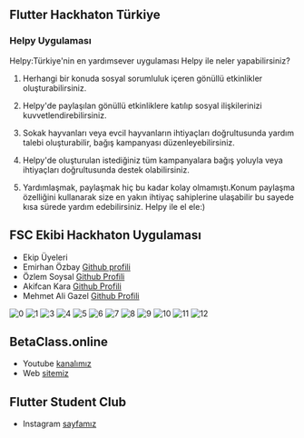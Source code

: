 ## Flutter Hackhaton Türkiye

### Helpy Uygulaması

Helpy:Türkiye'nin en yardımsever uygulaması
Helpy ile neler yapabilirsiniz?
1. Herhangi bir konuda sosyal sorumluluk içeren gönüllü etkinlikler oluşturabilirsiniz.
2. Helpy'de paylaşılan gönüllü etkinliklere katılıp sosyal ilişkilerinizi kuvvetlendirebilirsiniz.
3. Sokak hayvanları veya evcil hayvanların ihtiyaçları doğrultusunda yardım talebi oluşturabilir, bağış kampanyası düzenleyebilirsiniz.
4. Helpy'de oluşturulan istediğiniz tüm kampanyalara bağış yoluyla veya ihtiyaçları doğrultusunda destek olabilirsiniz.

5. Yardımlaşmak, paylaşmak hiç bu kadar kolay olmamıştı.Konum paylaşma özelliğini kullanarak size en yakın ihtiyaç sahiplerine ulaşabilir
 bu sayede kısa sürede yardım edebilirsiniz.
 Helpy ile el ele:)

## FSC Ekibi Hackhaton Uygulaması

- Ekip Üyeleri
- Emirhan Özbay [Github profili](https://github.com/emirhanerbay)
- Özlem Soysal [Github Profili](https://github.com/ozlemsoysal)
- Akifcan Kara [Github Profili](https://github.com/akifcan)
- Mehmet Ali Gazel [Github Profili](https://github.com/mehmetaligazel)

![0](https://i.imgur.com/vCsD6am.png)
![1](https://i.imgur.com/FxTNX9R.png)
![3](https://i.imgur.com/5xB9QSt.png)
![4](https://i.imgur.com/3ZgCaue.png)
![5](https://i.imgur.com/kNaCMnv.png)
![6](https://i.imgur.com/ioHn16x.png)
![7](https://i.imgur.com/HWyAl65.png)
![8](https://i.imgur.com/4xjDxJK.png)
![9](https://i.imgur.com/Z9IYvZ3.png)
![10](https://i.imgur.com/yQQ66vp.png)
![11](https://i.imgur.com/efBwfbn.png)
![12](https://i.imgur.com/NaGw6K0.png)


## BetaClass.online

- Youtube [kanalımız](https://www.youtube.com/channel/UCxtWuzZ1vvevGNaSwadqTPQ)
- Web [sitemiz](www.betaclass.online)

## Flutter Student Club
- Instagram [sayfamız](https://www.instagram.com/flutterstudentsclub/)
